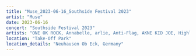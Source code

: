```yaml
---
title: "Muse_2023-06-16_Southside Festival 2023"
artist: "Muse"
date: 2023-06-16
concert: "Southside Festival 2023"
artists: "ONE OK ROCK, Annabelle, arlie, Anti-Flag, AKNE KID JOE, Highly Suspect, Alle Farben, Benjamin Hav & Familien, 01099, Evanescence, Anna Kramer, Royal Blood, aiko, 311, Ary, Muse, Blæst"
location: "Take-Off Park"
location_details: "Neuhausen Ob Eck, Germany"
---
```

